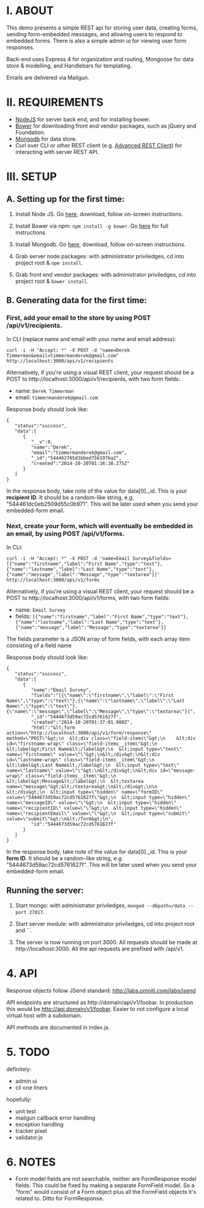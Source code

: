 # I. ABOUT

This demo presents a simple REST api for storing user data, creating forms, sending form-embedded messages, and allowing users to respond to embedded forms. There is also a simple admin ui for viewing user form responses.

Back-end uses Express 4 for organization and routing, Mongoose for data store & modelling, and Handlebars for templating.

Emails are delivered via Mailgun.

# II. REQUIREMENTS

* [NodeJS](http://nodejs.org/) for server back end, and for installing bower.
* [Bower](http://bower.io/) for downloading front end vendor packages, such as jQuery and Foundation.
* [Mongodb](http://www.mongodb.org/) for data store.
* Curl over CLI or other REST client (e.g. [Advanced REST Client](https://chrome.google.com/webstore/detail/advanced-rest-client/hgmloofddffdnphfgcellkdfbfbjeloo?hl=en-US)) for interacting with server REST API.

# III. SETUP

## A. Setting up for the first time:

1. Install Node JS. Go [here](http://nodejs.org/download/), download, follow on-screen instructions.

2. Install Bower via npm: `npm install -g bower`. Go [here](http://bower.io/#install-bower) for full instructions.

3. Install Mongodb. Go [here](http://www.mongodb.org/downloads), download, follow on-screen instructions.

4. Grab server node packages: with administrator priviledges, cd into project root & `npm install`.

5. Grab front end vendor packages: with administrator priviledges, cd into project root & `bower install`.

## B. Generating data for the first time:

### First, add your email to the store by using POST /api/v1/recipients.

In CLI (replace name and email with your name and email address):
```
curl -i -H "Accept: *" -X POST -d "name=Derek Timmerman&email=timmermanderek@gmail.com" http://localhost:3000/api/v1/recipients
```

Alternatively, if you're using a visual REST client, your request should be a POST to http://localhost:3000/api/v1/recipients, with two form fields:
* name: `Derek Timmerman`
* email: `timmermanderek@gmail.com`

Response body should look like:
```
{
   "status":"success",
   "data":[
      {
         "__v":0,
         "name":"Derek",
         "email":"timmermanderek@gmail.com",
         "_id":"544462765d1bbed756197ba2",
         "created":"2014-10-20T01:16:38.275Z"
      }
   ]
}
```

In the response body, take note of the value for data[0]._id. This is your __recipient ID__. It should be a random-like string, e.g. "544461dc0eb2509d55c0b971". This will be later used when you send your embedded-form email.

### Next, create your form, which will eventually be embedded in an email, by using POST /api/v1/forms.

In CLI:
```
curl -i -H "Accept: *" -X POST -d 'name=Email Survey&fields=[{"name":"firstname","label":"First Name","type":"text"},{"name":"lastname","label":"Last Name","type":"text"},{"name":"message","label":"Message","type":"textarea"}]' http://localhost:3000/api/v1/forms
```

Alternatively, if you're using a visual REST client, your request should be a POST to http://localhost:3000/api/v1/forms, with two form fields:
* name: `Email Survey`
* fields: `[{"name":"firstname","label":"First Name","type":"text"},{"name":"lastname","label":"Last Name","type":"text"},{"name":"message","label":"Message","type":"textarea"}]`

The fields parameter is a JSON array of form fields, with each array item consisting of a field name

Response body should look like:

```
{
   "status":"success",
   "data":[
      {
         "name":"Email Survey",
         "fields":"[{\"name\":\"firstname\",\"label\":\"First Name\",\"type\":\"text\"},{\"name\":\"lastname\",\"label\":\"Last Name\",\"type\":\"text\"},{\"name\":\"message\",\"label\":\"Message\",\"type\":\"textarea\"}]",
         "_id":"5444673d59ac72cd5761627f",
         "created":"2014-10-20T01:37:01.900Z",
         "html":"&lt;form action=\"http://localhost:3000/api/v1/form/response\" method=\"POST\"&gt;\n  &lt;div class=\"field-items\"&gt;\n    &lt;div id=\"firstname-wrap\" class=\"field-items__item\"&gt;\n  &lt;label&gt;First Name&lt;/label&gt;\n  &lt;input type=\"text\" name=\"firstname\" value=\"\"&gt;\n&lt;/div&gt;\n&lt;div id=\"lastname-wrap\" class=\"field-items__item\"&gt;\n  &lt;label&gt;Last Name&lt;/label&gt;\n  &lt;input type=\"text\" name=\"lastname\" value=\"\"&gt;\n&lt;/div&gt;\n&lt;div id=\"message-wrap\" class=\"field-items__item\"&gt;\n  &lt;label&gt;Message&lt;/label&gt;\n  &lt;textarea name=\"message\"&gt;&lt;/textarea&gt;\n&lt;/div&gt;\n\n  &lt;/div&gt;\n  &lt;input type=\"hidden\" name=\"formID\" value=\"5444673d59ac72cd5761627f\"&gt;\n  &lt;input type=\"hidden\" name=\"messageID\" value=\"\"&gt;\n  &lt;input type=\"hidden\" name=\"recipientID\" value=\"\"&gt;\n  &lt;input type=\"hidden\" name=\"recipientEmail\" value=\"\"&gt;\n  &lt;input type=\"submit\" value=\"submit\"&gt;\n&lt;/form&gt;\n",
         "id":"5444673d59ac72cd5761627f"
      }
   ]
}
```

In the response body, take note of the value for data[0]._id. This is your __form ID__. It should be a random-like string, e.g. "5444673d59ac72cd5761627f". This will be later used when you send your embedded-form email.

## Running the server:

1. Start mongo: with administrator priviledges, `mongod --dbpath=/data --port 27017`.

2. Start server module: with administrator priviledges, cd into project root and ``.

3. The server is now running on port 3000. All requests should be made at http://localhost:3000. All the api requests are prefixed with /api/v1.

# 4. API

Response objects follow JSend standard: http://labs.omniti.com/labs/jsend

API endpoints are structured as http://domain/api/v1/foobar. In production this would be http://api.domain/v1/foobar. Easier to not configure a local virtual host with a subdomain.

API methods are documented in index.js.

# 5. TODO

definitely:
- admin ui
- cli one liners

hopefully:
- unit test
- mailgun callback error handling
- exception handling
- tracker pixel
- validator.js

# 6. NOTES

- Form model fields are not searchable, neither are FormResponse model fields. This could be fixed by making a separate FormField model. So a "form" would consist of a Form object plus all the FormField objects it's related to. Ditto for FormResponse.
